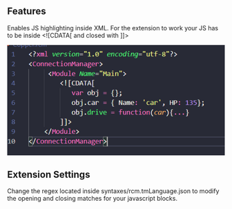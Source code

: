 ## Features

Enables JS highlighting inside XML. For the extension to work your JS has to be inside \<\!\[CDATA\[ and closed with \]\]\> 

![example.png](images/example.png)

## Extension Settings

Change the regex located inside syntaxes/rcm.tmLanguage.json to modify the opening and closing matches for your javascript blocks.
